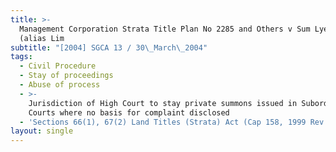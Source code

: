 ```yaml
---
title: >-
  Management Corporation Strata Title Plan No 2285 and Others v Sum Lye Heng
  (alias Lim
subtitle: "[2004] SGCA 13 / 30\_March\_2004"
tags:
  - Civil Procedure
  - Stay of proceedings
  - Abuse of process
  - >-
    Jurisdiction of High Court to stay private summons issued in Subordinate
    Courts where no basis for complaint disclosed
  - 'Sections 66(1), 67(2) Land Titles (Strata) Act (Cap 158, 1999 Rev Ed)'
layout: single
---
```


